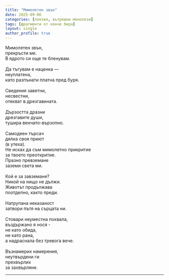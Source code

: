 ```yaml
---
title: "Мимолетен звън"
date: 2025-09-06
categories: [поезия, вътрешни монолози]
tags: [фрагменти от кенче бира]
layout: single
author_profile: true
---
```


<div class="poem3">

Мимолетен звън, <br/>
прекръсти ме.<br/>
В ядрото си още те бленувам.<br/>
<br/>
Да тъгувам е наценка —<br/>
неуплатена,<br/>
като разпънати платна пред буря.<br/>
<br/>
Сведения заветни,<br/>
несвестни,<br/>
отекват в дрезгавината.<br/>
<br/>
Дързостта дразни<br/>
дрезгавите души,<br/>
тушира венчато-вързопно.<br/>
<br/>
Самодеен търсач<br/>
дялка своя приют<br/>
(в утеха).
<br/>
Не исках да съм мимолетно прикритие<br/>
за твоето преоткритие.<br/>
Празно превземане<br/>
заземи света ми.<br/>
<br/>
Кой е за завземане?<br/>
Никой на нищо не дължи.<br/>
Животът продължава<br/>
поотделно, както преди.<br/>
<br/>
Натрупана неказаност<br/>
затвори пътя на сърцата ни.<br/>
<br/>
Стовари неуместна похвала,<br/>
въздържано я нося - <br/>
не като обида,<br/>
не като рана,<br/>
а надраснала без тревога вече.<br/>
<br/>
Възнамерих намерения,<br/>
неутвърдени ги<br/>
прехвърлих<br/>
за захвърляне.<br/>

<hr/>
</div>